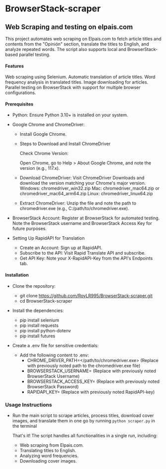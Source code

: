 # BrowserStack-scraper
## Web Scraping and testing on elpais.com

This project automates web scraping on Elpais.com to fetch article titles and contents from the "Opinión" section, translate the titles to English, and analyze repeated words. The script also supports local and BrowserStack-based parallel testing.

#### Features
Web scraping using Selenium.
Automatic translation of article titles.
Word frequency analysis in translated titles.
Image downloading for articles.
Parallel testing on BrowserStack with support for multiple browser configurations.

#### Prerequisites
* Python:
  Ensure Python 3.10+ is installed on your system.
* Google Chrome and ChromeDriver:
  * Install Google Chrome.
  * Steps to Download and Install ChromeDriver

    Check Chrome Version:

    Open Chrome, go to Help > About Google Chrome, and note the version (e.g., 117.x).
  * Download ChromeDriver:
    Visit ChromeDriver Downloads and download the version matching your Chrome's major version.
    Windows: chromedriver_win32.zip
    Mac: chromedriver_mac64.zip or chromedriver_mac64_arm64.zip
    Linux: chromedriver_linux64.zip
  * Extract ChromeDriver:
    Unzip the file and note the path to chromedriver.exe (e.g., C:/path/to/chromedriver.exe).

* BrowserStack Account: Register at BrowserStack for automated testing.
  Note the BrowserStack username and BrowserStack Access Key for future purposes.

* Setting Up RapidAPI for Translation
  * Create an Account: Sign up at RapidAPI.
  * Subscribe to the API: Visit Rapid Translate API and subscribe.
  * Get API Key: Note your X-RapidAPI-Key from the API's Endpoints tab.


#### Installation

* Clone the repository:
  * git clone https://github.com/RoyLR995/BrowserStack-scraper.git
  * cd BrowserStack-scraper

* Install the dependencies:
  * pip install selenium
  * pip install requests
  * pip install python-dotenv
  * pip install futures
    
* Create a .env file for sensitive credentials:
  * Add the following content to .env:
    * CHROME_DRIVER_PATH=</path/to/chromedriver.exe> (Replace with previously noted path to the chromedriver.exe file)
    * BROWSERSTACK_USERNAME=<Your BrowserStack Username> (Replace with previously noted BrowserStack Username)
    * BROWSERSTACK_ACCESS_KEY=<Your BrowserStack Access Key> (Replace with previously noted BrowserStack Password)
    * RAPIDAPI_KEY=<Your RapidAPI Key> (Replace with previously noted RapidAPI-key)

### Usage Instructions
* Run the main script to scrape articles, process titles, download cover images, and translate them in one go by running ```python scraper.py``` in the terminal

  That's it! The script handles all functionalities in a single run, including:

  * Web scraping from Elpais.com.
  * Translating titles to English.
  * Analyzing word frequencies.
  * Downloading cover images.
